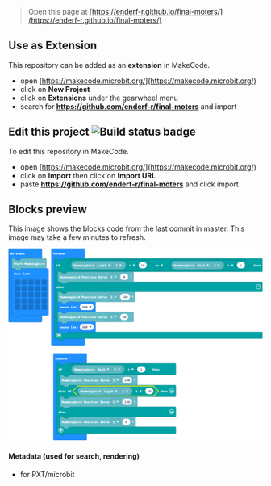 
> Open this page at [https://enderf-r.github.io/final-moters/](https://enderf-r.github.io/final-moters/)

## Use as Extension

This repository can be added as an **extension** in MakeCode.

* open [https://makecode.microbit.org/](https://makecode.microbit.org/)
* click on **New Project**
* click on **Extensions** under the gearwheel menu
* search for **https://github.com/enderf-r/final-moters** and import

## Edit this project ![Build status badge](https://github.com/enderf-r/final-moters/workflows/MakeCode/badge.svg)

To edit this repository in MakeCode.

* open [https://makecode.microbit.org/](https://makecode.microbit.org/)
* click on **Import** then click on **Import URL**
* paste **https://github.com/enderf-r/final-moters** and click import

## Blocks preview

This image shows the blocks code from the last commit in master.
This image may take a few minutes to refresh.

![A rendered view of the blocks](https://github.com/enderf-r/final-moters/raw/master/.github/makecode/blocks.png)

#### Metadata (used for search, rendering)

* for PXT/microbit
<script src="https://makecode.com/gh-pages-embed.js"></script><script>makeCodeRender("{{ site.makecode.home_url }}", "{{ site.github.owner_name }}/{{ site.github.repository_name }}");</script>
